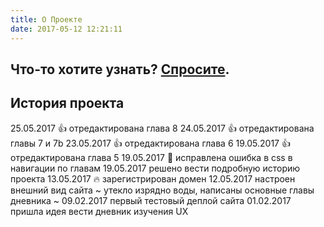 ```yaml
---
title: О Проекте
date: 2017-05-12 12:21:11
---
```


## Что-то хотите узнать? <a href="mailto:timbrk@yandex.ru">Спросите</a>.


## История проекта

25.05.2017 :thumbsup: отредактирована глава 8
24.05.2017 :thumbsup: отредактирована главы 7 и 7b
23.05.2017 :thumbsup: отредактирована глава 6
19.05.2017 :thumbsup: отредактирована глава 5
19.05.2017 :punch: исправлена ошибка в css в навигации по главам
19.05.2017 решено вести подробную историю проекта
13.05.2017 :fire: зарегистрирован домен
12.05.2017 настроен внешний вид сайта
~ утекло изрядно воды, написаны основные главы дневника ~
09.02.2017 первый тестовый деплой сайта
01.02.2017 пришла идея вести дневник изучения UX

